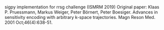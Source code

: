 sigpy implementation for rrsg challenge (ISMRM 2019)
Original paper: Klaas P. Pruessmann, Markus Weiger, Peter Börnert, Peter Boesiger. Advances in sensitivity encoding with arbitrary k-space trajectories. Magn Reson Med. 2001 Oct;46(4):638-51.
